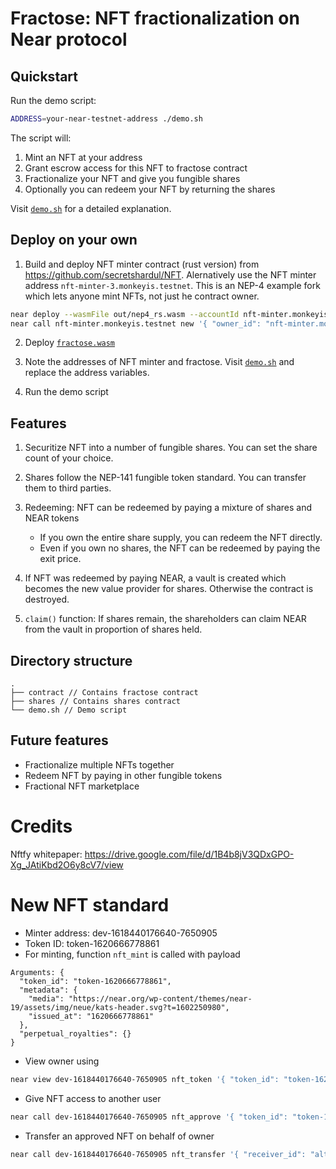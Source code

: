 # Fractose: NFT fractionalization on Near protocol

## Quickstart

Run the demo script:
```sh
ADDRESS=your-near-testnet-address ./demo.sh
```

The script will:
1. Mint an NFT at your address
2. Grant escrow access for this NFT to fractose contract
3. Fractionalize your NFT and give you fungible shares
4. Optionally you can redeem your NFT by returning the shares

Visit [`demo.sh`](./demo.sh) for a detailed explanation.

## Deploy on your own
1. Build and deploy NFT minter contract (rust version) from https://github.com/secretshardul/NFT. Alernatively use the NFT minter address `nft-minter-3.monkeyis.testnet`. This is an NEP-4 example fork which lets anyone mint NFTs, not just he contract owner.

```sh
near deploy --wasmFile out/nep4_rs.wasm --accountId nft-minter.monkeyis.testnet
near call nft-minter.monkeyis.testnet new '{ "owner_id": "nft-minter.monkeyis.testnet" }' --accountId nft-minter.monkeyis.testnet
```

2. Deploy [`fractose.wasm`](./contract/res/fractose.wasm)

3. Note the addresses of NFT minter and fractose. Visit [`demo.sh`](./demo.sh) and replace the address variables.

4. Run the demo script

## Features

1. Securitize NFT into a number of fungible shares. You can set the share count of your choice.

2. Shares follow the NEP-141 fungible token standard. You can transfer them to third parties.

3. Redeeming: NFT can be redeemed by paying a mixture of shares and NEAR tokens
   - If you own the entire share supply, you can redeem the NFT directly.
   - Even if you own no shares, the NFT can be redeemed by paying the exit price.

4. If NFT was redeemed by paying NEAR, a vault is created which becomes the new value provider for shares. Otherwise the contract is destroyed.

5. `claim()` function: If shares remain, the shareholders can claim NEAR from the vault in proportion of shares held.

## Directory structure

```
.
├── contract // Contains fractose contract
├── shares // Contains shares contract
└── demo.sh // Demo script
```

## Future features

- Fractionalize multiple NFTs together
- Redeem NFT by paying in other fungible tokens
- Fractional NFT marketplace

# Credits

Nftfy whitepaper: https://drive.google.com/file/d/1B4b8jV3QDxGPO-Xg_JAtiKbd2O6y8cV7/view

# New NFT standard
- Minter address: dev-1618440176640-7650905
- Token ID: token-1620666778861
- For minting, function `nft_mint` is called with payload

```
Arguments: {
  "token_id": "token-1620666778861",
  "metadata": {
    "media": "https://near.org/wp-content/themes/near-19/assets/img/neue/kats-header.svg?t=1602250980",
    "issued_at": "1620666778861"
  },
  "perpetual_royalties": {}
}
```

- View owner using

```sh
near view dev-1618440176640-7650905 nft_token '{ "token_id": "token-1620666778861"}' --accountId monkeyis.testnet
```

- Give NFT access to another user
```sh
near call dev-1618440176640-7650905 nft_approve '{ "token_id": "token-1620666778861", "account_id": "alt.monkeyis.testnet" }' --accountId monkeyis.testnet --amount 0.1
```

- Transfer an approved NFT on behalf of owner

```sh
near call dev-1618440176640-7650905 nft_transfer '{ "receiver_id": "alt2.monkeyis.testnet", "token_id": "token-1620666778861" }' --accountId monkeyis.testnet --amount .000000000000000000000001
```